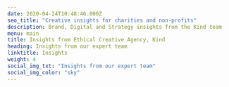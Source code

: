 ```yaml
---
date: 2020-04-24T10:48:46.000Z
seo_title: "Creative insights for charities and non-profits"
description: Brand, Digital and Strategy insights from the Kind team
menu: main
title: Insights from Ethical Creative Agency, Kind
heading: Insights from our expert team
linktitle: Insights
weight: 4
social_img_txt: "Insights from our expert team"
social_img_color: "sky"
---
```

